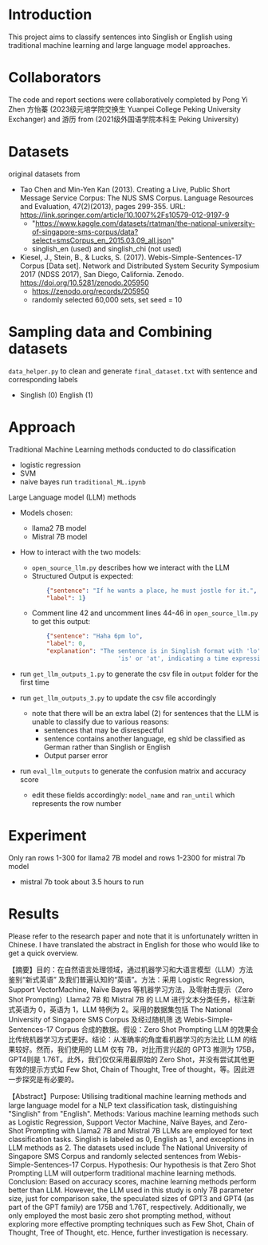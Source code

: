 # Introduction
This project aims to classify sentences into Singlish or English using traditional machine learning and large language model approaches.

# Collaborators
The code and report sections were collaboratively completed by Pong Yi Zhen 方怡蓁 (2023级元培学院交换生 Yuanpei College Peking University Exchanger) and 游历 from (2021级外国语学院本科生 Peking University)

# Datasets
original datasets from
- Tao Chen and Min-Yen Kan (2013). Creating a Live, Public Short Message Service Corpus: The NUS SMS Corpus. Language Resources and Evaluation, 47(2)(2013), pages 299-355. URL: https://link.springer.com/article/10.1007%2Fs10579-012-9197-9
    - "https://www.kaggle.com/datasets/rtatman/the-national-university-of-singapore-sms-corpus/data?select=smsCorpus_en_2015.03.09_all.json"
    - singlish_en (used) and singlish_chi (not used)
-  Kiesel, J., Stein, B., & Lucks, S. (2017). Webis-Simple-Sentences-17 Corpus [Data set]. Network and Distributed System Security Symposium 2017 (NDSS 2017), San Diego, California. Zenodo. https://doi.org/10.5281/zenodo.205950
    - https://zenodo.org/records/205950
    - randomly selected 60,000 sets, set seed = 10

# Sampling data and Combining datasets
`data_helper.py` to clean and generate `final_dataset.txt` with sentence and corresponding labels 
- Singlish (0) English (1)

# Approach
Traditional Machine Learning methods conducted to do classification
- logistic regression
- SVM
- naive bayes 
    run `traditional_ML.ipynb`

Large Language model (LLM) methods 
- Models chosen:
    - llama2 7B model 
    - Mistral 7B model
- How to interact with the two models:
    - `open_source_llm.py` describes how we interact with the LLM
    - Structured Output is expected:
        ```json
            {"sentence": "If he wants a place, he must jostle for it.",
            "label": 1} 
        ```
    - Comment line 42 and uncomment lines 44-46 in `open_source_llm.py` to get this output:
        ``` json
            {"sentence": "Haha 6pm lo",
            "label": 0,
            "explanation": "The sentence is in Singlish format with 'lo' as a colloquial way of expressing
                                'is' or 'at', indicating a time expression. Thus, it is classified as Singlish."}
        ```

- run `get_llm_outputs_1.py` to generate the csv file in `output` folder for the first time
- run `get_llm_outputs_3.py` to update the csv file accordingly
    - note that there will be an extra label (2) for sentences that the LLM is unable to classify due to various reasons:   
        - sentences that may be disrespectful
        - sentence contains another language, eg shld be classified as German rather than Singlish or English
        - Output parser error 
- run `eval_llm_outputs` to generate the confusion matrix and accuracy score
    - edit these fields accordingly: `model_name` and `ran_until` which represents the row number

# Experiment 
Only ran rows 1-300 for llama2 7B model and rows 1-2300 for mistral 7b model
- mistral 7b took about 3.5 hours to run

# Results 
Please refer to the research paper and note that it is unfortunately written in Chinese. I have translated the abstract in English for those who would like to get a quick overview.

【摘要】目的：在自然语言处理领域，通过机器学习和大语言模型（LLM）方法鉴别“新式英语” 及我们普遍认知的“英语”。方法：采用 Logistic Regression, Support VectorMachine, Naïve Bayes 等机器学习方法，及零射击提示（Zero Shot Prompting）Llama2 7B 和 Mistral 7B 的 LLM 进行文本分类任务，标注新式英语为 0，英语为 1，LLM 特例为 2。采用的数据集包括 The National University of Singapore SMS Corpus 及经过随机筛
选 Webis-Simple-Sentences-17 Corpus 合成的数据。假设：Zero Shot Prompting LLM 的效果会比传统机器学习方式更好。结论：从准确率的角度看机器学习的方法比 LLM 的结果较好。然而，我们使用的 LLM 仅有 7B，对比而言兴起的 GPT3 推测为 175B，GPT4则是 1.76T。此外，我们仅仅采用最原始的 Zero Shot，并没有尝试其他更有效的提示方式如 Few Shot, Chain of Thought, Tree of thought，等。因此进一步探究是有必要的。

【Abstract】Purpose: Utilising traditional machine learning methods and large language model for a NLP text classification task, distinguishing "Singlish" from "English". Methods: Various machine learning methods such as Logistic Regression, Support Vector Machine, Naïve Bayes, and Zero-Shot Prompting with Llama2 7B and Mistral 7B LLMs are employed for text classification tasks. Singlish is labeled as 0, English as 1, and exceptions in LLM methods as 2. The datasets used include The National University of Singapore SMS Corpus and randomly selected sentences from Webis-Simple-Sentences-17 Corpus. Hypothesis: Our hypothesis is that Zero Shot Prompting LLM will outperform traditional machine learning methods. Conclusion: Based on accuracy scores, machine learning methods perform better than LLM. However, the LLM used in this study is only 7B parameter size, just for comparison sake, the speculated sizes of GPT3 and GPT4 (as part of the GPT family) are 175B and 1.76T, respectively. Additionally, we only employed the most basic zero shot prompting method, without exploring more effective prompting techniques such as Few Shot, Chain of Thought, Tree of Thought, etc. Hence, further investigation is necessary.





